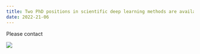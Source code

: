 ```yaml
---
title: Two PhD positions in scientific deep learning methods are available now.
date: 2022-21-06
---
```




<!--more-->

Please contact 

![](https://phoices.netlify.app/contact/)